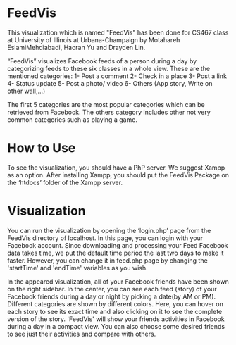 ﻿FeedVis
======
This visualization which is named "FeedVis" has been done for CS467 class at University of Illinois at Urbana-Champaign by Motahareh EslamiMehdiabadi, Haoran Yu and Drayden Lin.

“FeedVis” visualizes Facebook feeds of a person during a day by categorizing feeds to these six classes in a whole view.
These are the mentioned categories:
1- Post a comment
2- Check in a place
3- Post a link
4- Status update
5- Post a photo/ video
6- Others (App story, Write on other wall,...) 

The first 5 categories are the most popular categories which can be retrieved from Facebook. The others category includes other not very common categories such as playing a game.

How to Use
======
To see the visualization, you should have a PhP server. We suggest Xampp as an option. After installing Xampp, you should put the FeedVis Package on the ‘htdocs’ folder of the Xampp server.

Visualization
======
You can run the visualization by opening the ‘login.php’ page from the FeedVis directory of localhost. In this page, you can login with your Facebook account.   Since downloading and processing your Feed Facebook data takes time, we put the default time period the last two days to make it faster. However, you can change it in feed.php page by changing the 'startTime' and 'endTime' variables as you wish.

In the appeared visualization, all of your Facebook friends have been shown on the right sidebar. In the center, you can see each feed (story) of your Facebook friends during a day or night by picking a date(by AM or PM). Different categories are shown by different colors. Here, you can hover on each story to see its exact time and also clicking on it to see the complete version of the story.
'FeedVis' will show your friends activities in Facebook during a day in a compact view. You can also choose some desired friends to see just their activities and compare with others.